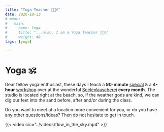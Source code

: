 ```yaml
---
title: "Yoga Teacher 🧘🏻‍♀️"
date: 2020-10-13
# menu:
#   main:
#     name: Yoga
#     title: "...also, I am a Yoga Teacher 🧘🏻‍♀️"
#     weight: 40
tags: [yoga]

---
```


# Yoga 🕉

Dear fellow yoga enthusiast, these days I teach a **90-minute** [special](https://www.seelenlauscherei.de/yoga/special-yoga/) & a **4-hour** [workshop](https://www.seelenlauscherei.de/programm/workshops) over at the wonderful [Seelenlauscherei](https://www.seelenlauscherei.de) **every month**. The studio is located right at the beach, so, if the weather gods are kind, we can dig our feet into the sand before, after and/or during the class.

Do you want to meet at a location more convenient for you, or do you have any other questions/ideas? Then do not hesitate to [get in touch](mailto:jan@janraasch.com).

{{< video src="../videos/flow_in_the_sky.mp4" >}}
